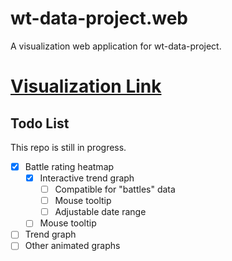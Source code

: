 # wt-data-project.web
A visualization web application for wt-data-project.

# [Visualization Link](https://wt.controlnet.space)

## Todo List
<div id="todo-list-section">
This repo is still in progress.

 - [x] Battle rating heatmap 
    - [x] Interactive trend graph
        - [ ] Compatible for "battles" data
        - [ ] Mouse tooltip
        - [ ] Adjustable date range
    - [ ] Mouse tooltip
 - [ ] Trend graph
 - [ ] Other animated graphs
</div>
